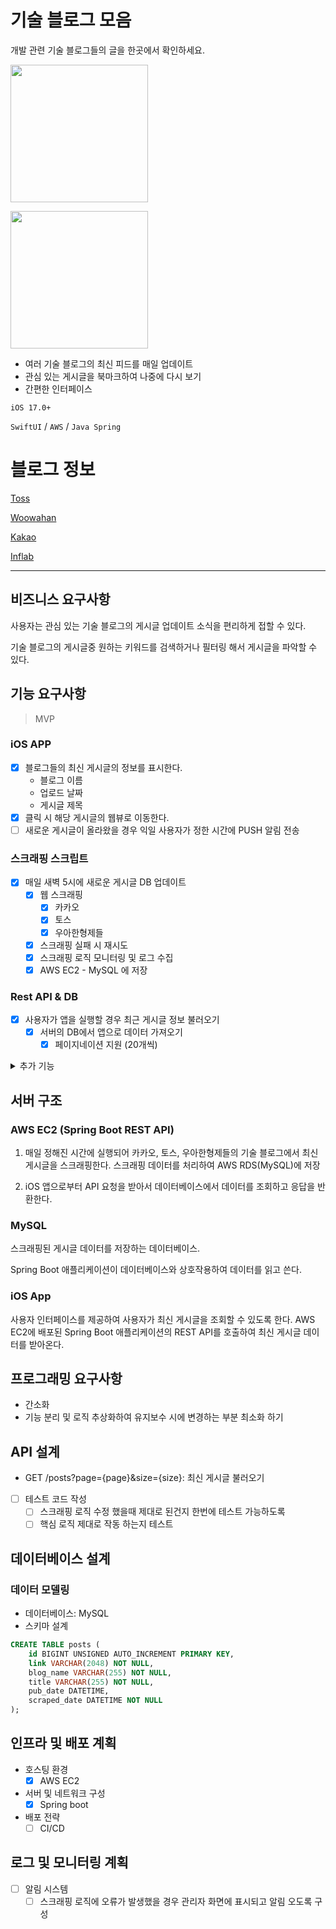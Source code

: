 # 기술 블로그 모음

개발 관련 기술 블로그들의 글을 한곳에서 확인하세요.

<img width="220" src="https://github.com/user-attachments/assets/73d25fa6-989e-40fc-851f-4a5a07135c53">

[<img width="220" src="https://github.com/user-attachments/assets/1e5a21a3-8bc8-40d2-b2d1-e0e75b3b2c0e">](https://apps.apple.com/kr/app/%EA%B8%B0%EC%88%A0-%EB%B8%94%EB%A1%9C%EA%B7%B8-%EB%AA%A8%EC%9D%8C/id6670539014)

- 여러 기술 블로그의 최신 피드를 매일 업데이트
- 관심 있는 게시글을 북마크하여 나중에 다시 보기
- 간편한 인터페이스

`iOS 17.0+` 

`SwiftUI` / `AWS` / `Java Spring`

# 블로그 정보

[Toss](https://toss.tech)

[Woowahan](https://techblog.woowahan.com)

[Kakao](https://tech.kakao.com/blog)

[Inflab](https://tech.inflab.com)


---


## 비즈니스 요구사항

사용자는 관심 있는 기술 블로그의 게시글 업데이트 소식을 편리하게 접할 수 있다.

기술 블로그의 게시글중 원하는 키워드를 검색하거나 필터링 해서 게시글을 파악할 수 있다.

## 기능 요구사항

> MVP

### iOS APP

- [x] 블로그들의 최신 게시글의 정보를 표시한다.
  - 블로그 이름
  - 업로드 날짜
  - 게시글 제목
- [x] 클릭 시 해당 게시글의 웹뷰로 이동한다.
- [ ] 새로운 게시글이 올라왔을 경우 익일 사용자가 정한 시간에 PUSH 알림 전송

### 스크래핑 스크립트

- [x] 매일 새벽 5시에 새로운 게시글 DB 업데이트
  - [x] 웹 스크래핑
    - [x] 카카오
    - [x] 토스
    - [x] 우아한형제들
  - [x] 스크래핑 실패 시 재시도
  - [x] 스크래핑 로직 모니터링 및 로그 수집
  - [x] AWS EC2 - MySQL 에 저장

### Rest API & DB

- [x] 사용자가 앱을 실행할 경우 최근 게시글 정보 불러오기
  - [x] 서버의 DB에서 앱으로 데이터 가져오기
    - [x] 페이지네이션 지원 (20개씩)

<details>
<summary>추가 기능</summary>
<div markdown="1">

### Notifications

- [ ] 사용자가 지정한 알림 시간에 새로운 게시글 올라왔을 경우 앱 알림 전송
   - 구독 엔드포인트로는 앱의 디바이스 토큰 사용

### Auth

- [ ] 사용자 인증
  - [ ] 회원가입 / 로그인
  - [ ] 프로필 관리
  - [ ] 사용자별 알람 설정 저장

### Features

- [x] 북마크
    - [x] 게시글 북마크 가능
    - [x] 북마크 화면에서 북마크한 게시글 모아 볼 수 있다.
    - [ ] 북마크한 게시글은 간단한 메모 가능

- [ ] 조회한 게시글 표시

- [ ] 게시글 키워드 태그 추가
  - [ ] 태그 있는 블로그는 스크래핑 하기
    - [ ] 없는 블로그는 표시 안하기
    - [ ] 또는 CreateML 로 키워드 추출하기

- [x] 블로그 대표 아이콘 추가

- [ ] 전체 유저의 조회수 또는 북마크한 횟수 보이도록 추가

- [ ] 게시글 검색
    - [ ] 제목
    - [ ] 태그

- [ ] 블로그 종류 추가
  - [ ] 블로그 필터링 기능

</div>
</details>

## 서버 구조

### AWS EC2 (Spring Boot REST API)

1. 매일 정해진 시간에 실행되어 카카오, 토스, 우아한형제들의 기술 블로그에서 최신 게시글을 스크래핑한다.
  스크래핑 데이터를 처리하여 AWS RDS(MySQL)에 저장

2. iOS 앱으로부터 API 요청을 받아서 데이터베이스에서 데이터를 조회하고 응답을 반환한다.

### MySQL

스크래핑된 게시글 데이터를 저장하는 데이터베이스.

Spring Boot 애플리케이션이 데이터베이스와 상호작용하여 데이터를 읽고 쓴다.

### iOS App

사용자 인터페이스를 제공하여 사용자가 최신 게시글을 조회할 수 있도록 한다.
AWS EC2에 배포된 Spring Boot 애플리케이션의 REST API를 호출하여 최신 게시글 데이터를 받아온다.

## 프로그래밍 요구사항

- 간소화
- 기능 분리 및 로직 추상화하여 유지보수 시에 변경하는 부분 최소화 하기

## API 설계

- GET /posts?page={page}&size={size}: 최신 게시글 불러오기

- [ ] 테스트 코드 작성
  - [ ] 스크래핑 로직 수정 했을때 제대로 된건지 한번에 테스트 가능하도록
  - [ ] 핵심 로직 제대로 작동 하는지 테스트

## 데이터베이스 설계

### 데이터 모델링

- 데이터베이스: MySQL
- 스키마 설계

```sql
CREATE TABLE posts (
    id BIGINT UNSIGNED AUTO_INCREMENT PRIMARY KEY,
    link VARCHAR(2048) NOT NULL,
    blog_name VARCHAR(255) NOT NULL,
    title VARCHAR(255) NOT NULL,
    pub_date DATETIME,
    scraped_date DATETIME NOT NULL
);
```

## 인프라 및 배포 계획

- 호스팅 환경
  - [x] AWS EC2
- 서버 및 네트워크 구성
  - [x] Spring boot
- 배포 전략
  - [ ] CI/CD

## 로그 및 모니터링 계획

- [ ] 알림 시스템
  - [ ] 스크래핑 로직에 오류가 발생했을 경우 관리자 화면에 표시되고 알림 오도록 구성
